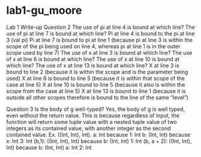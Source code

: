 # lab1-gu_moore

Lab 1 Write-up
Question 2
The use of pi at line 4 is bound at which line? The use of pi at line 7 is bound at which line?
Pi at line 4 is bound to the pi at line 3 (val pi)
Pi at line 7 is bound to pi at line 1 (because pi at line 3 is within the scope of the pi being used on line 4, whereas pi at line 1 is in the outer scope used by line 7)
The use of x at line 3 is bound at which line? The use of x at line 6 is bound at which line? The use of x at line 10 is bound at which line? The use of x at line 13 is bound at which line?
X at line 3 is bound to line 2 (because it is within the scope and is the parameter being used)
X at line 6 is bound to line 5 (because it is within that scope of the case at line 5)
X at line 10 is bound to line 5 (because it also is within the scope from the case at line 5)
X at line 13 is bound to line 1 (because it is outside all other scopes therefore is bound to the line of the same “level”)
 
Question 3
Is the body of g well-typed?
Yes, the body of g is well typed, even without the return value. This is because regardless of input, the function will return some tuple value with a nested tuple value of two integers as its contained value, with another integer as the second contained value. Ex. ((Int, Int), Int).
a: Int because
1: Int
        	b: (Int, Int) because
                    	x: Int
                    	3: Int
(b,1): ((Int, Int), Int) because
                    	b: (Int, Int)
                    	1: Int
        	(b, a + 2): ((Int, Int), Int) because
                    	b: (Int, Int)
                    	a: Int
                    	2: Int
